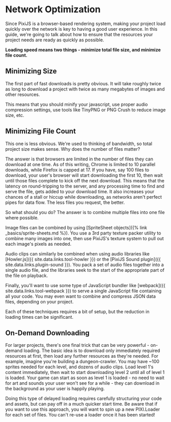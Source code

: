 # Network Optimization

Since PixiJS is a browser-based rendering system, making your project load quickly over the network is key to having a good user experience.  In this guide, we're going to talk about how to ensure that the resources your project needs are ready as quickly as possible.

__Loading speed means two things - minimize total file size, and minimize file count.__

## Minimizing Size

The first part of fast downloads is pretty obvious.  It will take roughly twice as long to download a project with twice as many megabytes of images and other resources.

This means that you should minify your javascript, use proper audio compression settings, use tools like TinyPNG or PNG Crush to reduce image size, etc.

## Minimizing File Count

This one is less obvious.  We're used to thinking of bandwidth, so total project size makes sense.  Why does the number of files matter?

The answer is that browsers are limited in the number of files they can download at one time.  As of this writing, Chrome is limited to 10 parallel downloads, while Firefox is capped at 17.  If you have, say 100 files to download, your user's browser will start downloading the first 10, then wait until those files complete to kick off the next download.  This means that the latency on round-tripping to the server, and any processing time to find and serve the file, gets added to your download time.  It also increases your chances of a stall or hiccup while downloading, as networks aren't perfect pipes for data flow.  The less files you request, the better.

So what should you do?  The answer is to combine multiple files into one file where possible.

Image files can be combined by using [SpriteSheet objects]({% link _basics/sprite-sheets.md %}).  You use a 3rd party texture packer utility to combine many images into one, then use PixiJS's texture system to pull out each image's pixels as needed.

Audio clips can similarly be combined when using audio libraries like [Howler.js]({{ site.data.links.tool-howler }}) or the [PixiJS Sound plugin]({{ site.data.links.plugin-sound }}).  You pack a set of audio files together into a single audio file, and the libraries seek to the start of the appropriate part of the file on playback.

Finally, you'll want to use some type of JavaScript bundler like [webpack]({{ site.data.links.tool-webpack }}) to serve a single JavaScript file containing all your code.  You may even want to combine and compress JSON data files, depending on your project.

Each of these techniques requires a bit of setup, but the reduction in loading times can be significant.

## On-Demand Downloading

For larger projects, there's one final trick that can be very powerful - on-demand loading.  The basic idea is to download only immediately required resources at first, then load any further resources as they're needed.  For example, imagine you're building a dungeon-crawler.  You may have ~100 sprites needed for each level, and dozens of audio clips.  Load level 1's content immediately, then wait to start downloading level 2 until all of level 1 is loaded.  Your game can start as soon as level 1 is loaded - no need to wait for art and sounds your user won't see for a while - they can download in the background as your user is happily playing.

Doing this type of delayed loading requires carefully structuring your code and assets, but can pay off in a much quicker start time.  Be aware that if you want to use this approach, you will want to spin up a new PIXI.Loader for each set of files.  You can't re-use a loader once it has been started!
